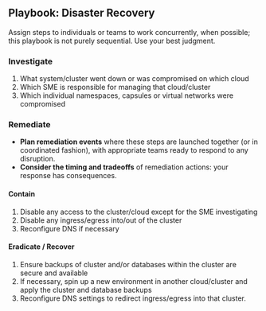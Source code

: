 

## Playbook: Disaster Recovery

Assign steps to individuals or teams to work concurrently, when possible; this playbook is not purely sequential. Use your best judgment.

### Investigate

1. What system/cluster went down or was compromised on which cloud
2. Which SME is responsible for managing that cloud/cluster
3. Which individual namespaces, capsules or virtual networks were compromised

### Remediate

* **Plan remediation events** where these steps are launched together (or in coordinated fashion), with appropriate teams ready to respond to any disruption.
* **Consider the timing and tradeoffs** of remediation actions: your response has consequences.

#### Contain

1. Disable any access to the cluster/cloud except for the SME investigating
2. Disable any ingress/egress into/out of the cluster
3. Reconfigure DNS if necessary

#### Eradicate / Recover

1. Ensure backups of cluster and/or databases within the cluster are secure and available
2. If necessary, spin up a new environment in another cloud/cluster and apply the cluster and database backups
3. Reconfigure DNS settings to redirect ingress/egress into that cluster.


